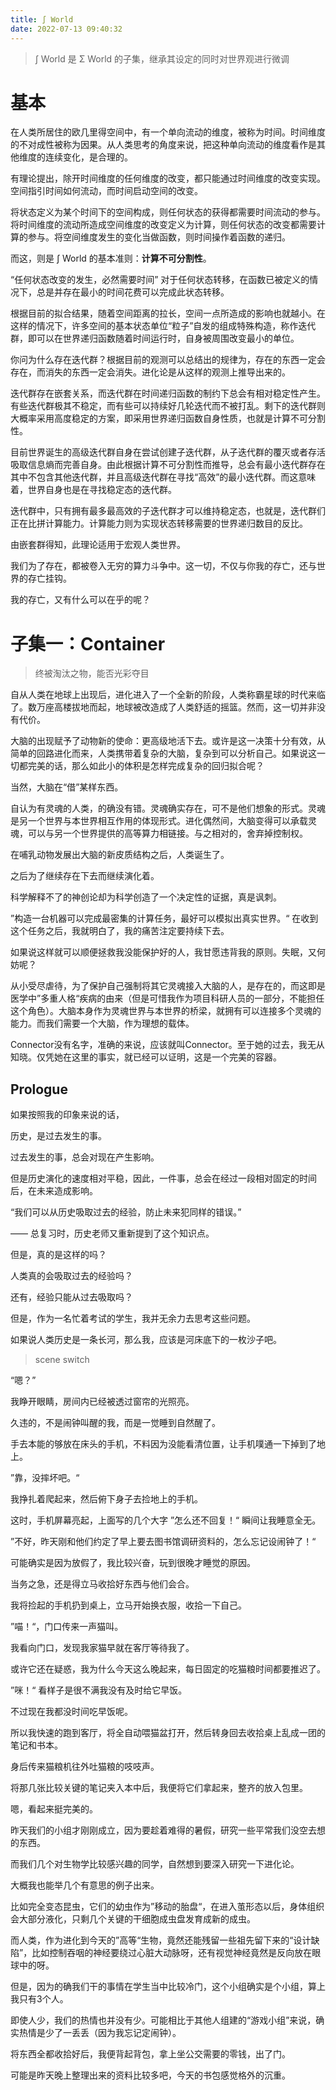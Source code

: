 ```yaml
---
title: ∫ World
date: 2022-07-13 09:40:32
---
```


<!--more-->

> ∫ World 是 Σ World 的子集，继承其设定的同时对世界观进行微调

# 基本

在人类所居住的欧几里得空间中，有一个单向流动的维度，被称为时间。时间维度的不对成性被称为因果。从人类思考的角度来说，把这种单向流动的维度看作是其他维度的连续变化，是合理的。

有理论提出，除开时间维度的任何维度的改变，都只能通过时间维度的改变实现。空间指引时间如何流动，而时间启动空间的改变。

将状态定义为某个时间下的空间构成，则任何状态的获得都需要时间流动的参与。将时间维度的流动所造成空间维度的改变定义为计算，则任何状态的改变都需要计算的参与。将空间维度发生的变化当做函数，则时间操作着函数的递归。

而这，则是 ∫ World 的基本准则：**计算不可分割性**。

“任何状态改变的发生，必然需要时间” 对于任何状态转移，在函数已被定义的情况下，总是并存在最小的时间花费可以完成此状态转移。

根据目前的拟合结果，随着空间距离的拉长，空间一点所造成的影响也就越小。在这样的情况下，许多空间的基本状态单位“粒子”自发的组成特殊构造，称作迭代群，即可以在世界递归函数随着时间运行时，自身被周围改变最小的单位。

你问为什么存在迭代群？根据目前的观测可以总结出的规律为，存在的东西一定会存在，而消失的东西一定会消失。进化论是从这样的观测上推导出来的。

迭代群存在嵌套关系，而迭代群在时间递归函数的制约下总会有相对稳定性产生。有些迭代群极其不稳定，而有些可以持续好几轮迭代而不被打乱。剩下的迭代群则大概率采用高度稳定的方案，即采用世界递归函数自身性质，也就是计算不可分割性。

目前世界诞生的高级迭代群自身在尝试创建子迭代群，从子迭代群的覆灭或者存活吸取信息熵而完善自身。由此根据计算不可分割性而推导，总会有最小迭代群存在其中不包含其他迭代群，并且高级迭代群在寻找“高效”的最小迭代群。而这意味着，世界自身也是在寻找稳定态的迭代群。

迭代群中，只有拥有最多最高效的子迭代群才可以维持稳定态，也就是，迭代群们正在比拼计算能力。计算能力则为实现状态转移需要的世界递归数目的反比。

由嵌套群得知，此理论适用于宏观人类世界。

我们为了存在，都被卷入无穷的算力斗争中。这一切，不仅与你我的存亡，还与世界的存亡挂钩。

我的存亡，又有什么可以在乎的呢？


# 子集一：Container

> 终被淘汰之物，能否光彩夺目

自从人类在地球上出现后，进化进入了一个全新的阶段，人类称霸星球的时代来临了。数万座高楼拔地而起，地球被改造成了人类舒适的摇篮。然而，这一切并非没有代价。

大脑的出现赋予了动物新的使命：更高级地活下去。或许是这一决策十分有效，从简单的回路进化而来，人类携带着复杂的大脑，复杂到可以分析自己。如果说这一切都完美的话，那么如此小的体积是怎样完成复杂的回归拟合呢？

当然，大脑在“借”某样东西。

自认为有灵魂的人类，的确没有错。灵魂确实存在，可不是他们想象的形式。灵魂是另一个世界与本世界相互作用的体现形式。进化偶然间，大脑变得可以承载灵魂，可以与另一个世界提供的高等算力相链接。与之相对的，舍弃掉控制权。

在哺乳动物发展出大脑的新皮质结构之后，人类诞生了。

之后为了继续存在下去而继续演化着。

科学解释不了的神创论却为科学创造了一个决定性的证据，真是讽刺。

”构造一台机器可以完成最密集的计算任务，最好可以模拟出真实世界。“ 在收到这个任务之后，我就明白了，我的痛苦注定要持续下去。

如果说这样就可以顺便拯救我没能保护好的人，我甘愿违背我的原则。失眠，又何妨呢？

从小受尽虐待，为了保护自己强制将其它灵魂接入大脑的人，是存在的，而这即是医学中”多重人格“疾病的由来（但是可惜我作为项目科研人员的一部分，不能担任这个角色）。大脑本身作为灵魂世界与本世界的桥梁，就拥有可以连接多个灵魂的能力。而我们需要一个大脑，作为理想的载体。

Connector没有名字，准确的来说，应该就叫Connector。至于她的过去，我无从知晓。仅凭她在这里的事实，就已经可以证明，这是一个完美的容器。

## Prologue

如果按照我的印象来说的话，

历史，是过去发生的事。

过去发生的事，总会对现在产生影响。

但是历史演化的速度相对平稳，因此，一件事，总会在经过一段相对固定的时间后，在未来造成影响。

“我们可以从历史吸取过去的经验，防止未来犯同样的错误。”

—— 总复习时，历史老师又重新提到了这个知识点。

但是，真的是这样的吗？

人类真的会吸取过去的经验吗？

还有，经验只能从过去吸取吗？

但是，作为一名忙着考试的学生，我并无余力去思考这些问题。

如果说人类历史是一条长河，那么我，应该是河床底下的一枚沙子吧。

> scene switch

“嗯？”

我睁开眼睛，房间内已经被透过窗帘的光照亮。

久违的，不是闹钟叫醒的我，而是一觉睡到自然醒了。

手去本能的够放在床头的手机，不料因为没能看清位置，让手机噗通一下掉到了地上。

”靠，没摔坏吧。“

我挣扎着爬起来，然后俯下身子去捡地上的手机。

这时，手机屏幕亮起，上面写的几个大字 ”怎么还不回复！“ 瞬间让我睡意全无。

”不好，昨天刚和他们约定了早上要去图书馆调研资料的，怎么忘记设闹钟了！“

可能确实是因为放假了，我比较兴奋，玩到很晚才睡觉的原因。

当务之急，还是得立马收拾好东西与他们会合。

我将捡起的手机扔到桌上，立马开始换衣服，收拾一下自己。

”喵！“，门口传来一声猫叫。

我看向门口，发现我家猫早就在客厅等待我了。

或许它还在疑惑，我为什么今天这么晚起来，每日固定的吃猫粮时间都要推迟了。

”咪！“ 看样子是很不满我没有及时给它早饭。

不过现在我都没时间吃早饭呢。

所以我快速的跑到客厅，将全自动喂猫盆打开，然后转身回去收拾桌上乱成一团的笔记和书本。

身后传来猫粮机往外吐猫粮的吱吱声。

将那几张比较关键的笔记夹入本中后，我便将它们拿起来，整齐的放入包里。

嗯，看起来挺完美的。

昨天我们的小组才刚刚成立，因为要趁着难得的暑假，研究一些平常我们没空去想的东西。

而我们几个对生物学比较感兴趣的同学，自然想到要深入研究一下进化论。

大概我也能举几个有意思的例子出来。

比如完全变态昆虫，它们的幼虫作为”移动的胎盘“，在进入茧形态以后，身体组织会大部分液化，只剩几个关键的干细胞成虫盘发育成新的成虫。

而人类，作为进化到今天的”高等“生物，竟然还能残留一些祖先留下来的“设计缺陷”，比如控制吞咽的神经要绕过心脏大动脉呀，还有视觉神经竟然是反向放在眼球中的呀。

但是，因为的确我们干的事情在学生当中比较冷门，这个小组确实是个小组，算上我只有3个人。

即使人少，我们的热情也并没有少。可能相比于其他人组建的“游戏小组”来说，确实热情是少了一丢丢（因为我忘记定闹钟）。

将东西全都收拾好后，我便背起背包，拿上坐公交需要的零钱，出了门。

可能是昨天晚上整理出来的资料比较多吧，今天的书包感觉格外的沉重。